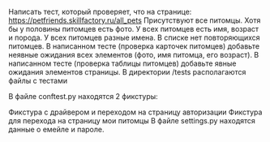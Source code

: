 Написать тест, который проверяет, что на странице:
https://petfriends.skillfactory.ru/all_pets
Присутствуют все питомцы.
Хотя бы у половины питомцев есть фото.
У всех питомцев есть имя, возраст и порода.
У всех питомцев разные имена.
В списке нет повторяющихся питомцев. 
В написанном тесте (проверка карточек питомцев) добавьте неявные ожидания всех элементов (фото, имя питомца, его возраст).
В написанном тесте (проверка таблицы питомцев) добавьте явные ожидания элементов страницы.
В директории /tests располагаются файлы с тестами

В файле conftest.py находятся 2 фикстуры:

Фикстура с драйвером и переходом на страницу авторизации
Фикстура для перехода на страницу мои питомцы
В файле settings.py находятся данные о емейле и пароле.
